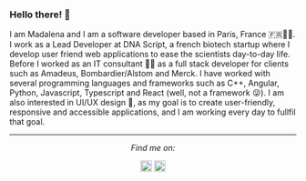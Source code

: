 ### Hello there! 👋

I am Madalena and I am a software developer based in Paris, France 🇫🇷🍷🥖. I work as a Lead Developer at DNA Script, a french biotech startup where I develop user friend web applications to ease the scientists day-to-day life.
Before I worked as an IT consultant 👩‍💻 as a full stack developer for clients such as Amadeus, Bombardier/Alstom and Merck. I have worked with several programming languages and frameworks such as C++, Angular, Python, Javascript, Typescript and React (well, not a framework 😜). 
I am also interested in UI/UX design 🎨, as my goal is to create user-friendly, responsive and accessible applications, and I am working every day to fullfil that goal.


<hr>
<p align="center">
  <i>Find me on:</i>
  <p align="center">
    <a href="https://www.linkedin.com/in/madalenapavao/" alt="Linkedin" target="_blank"><img src="https://iconape.com/wp-content/files/yd/367773/svg/logo-linkedin-logo-icon-png-svg.png" height="20" width="20"></a>
    <a href="mailto:madalenapavao@gmail.com" alt="Contact me"><img src="https://upload.wikimedia.org/wikipedia/commons/thumb/7/7e/Gmail_icon_%282020%29.svg/2560px-Gmail_icon_%282020%29.svg.png" height="20" width="20"></a>
  </p>


<!--
**MadalenaPavao/MadalenaPavao** is a ✨ _special_ ✨ repository because its `README.md` (this file) appears on your GitHub profile.

Here are some ideas to get you started:


- 🔭 I’m currently working as: software development engineer @ Alten France
- 🌱 I’m currently learning: React
- 👯 I’m looking to work in: health industry
- 🔭 I’m currently working on ...
- 👯 I’m looking to collaborate on ...
- 🤔 I’m looking for help with ...
- 💬 Ask me about ...
- 📫 How to reach me: ...
- 😄 Pronouns: ...
- ⚡ Fun fact: ...


# Foobar

Foobar is a Python library for dealing with word pluralization.

## Installation

Use the package manager [pip](https://pip.pypa.io/en/stable/) to install foobar.

```bash
pip install foobar
```

## Usage

```python
import foobar

foobar.pluralize('word') # returns 'words'
foobar.pluralize('goose') # returns 'geese'
foobar.singularize('phenomena') # returns 'phenomenon'
```

## Contributing
Pull requests are welcome. For major changes, please open an issue first to discuss what you would like to change.

Please make sure to update tests as appropriate.

## License
[MIT](https://choosealicense.com/licenses/mit/)

-->
